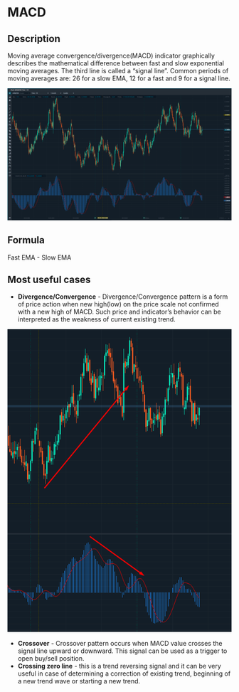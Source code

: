# MACD

## Description

Moving average convergence/divergence\(MACD\) indicator graphically describes the mathematical difference between fast and slow exponential moving averages. The third line is called a “signal line”. Common periods of moving averages are: 26 for a slow EMA, 12 for a fast and 9 for a signal line.

![](../../../../.gitbook/assets/screenshot_4.png)

  


## Formula

Fast EMA - Slow EMA

## Most useful cases

* **Divergence/Convergence** - Divergence/Convergence pattern is a form of price action when new high\(low\) on the price scale not confirmed with a new high of  MACD. Such price and indicator’s behavior can be interpreted as the weakness of current existing trend.

![](../../../../.gitbook/assets/screenshot_3.png)

* **Crossover** - Crossover pattern occurs when MACD value crosses the signal line upward or downward. This signal can be used as a trigger to open buy/sell position.
* **Crossing zero line** - this is a trend reversing signal and it can be very useful in case of determining a correction of existing trend, beginning of a new trend wave or starting a new trend.

